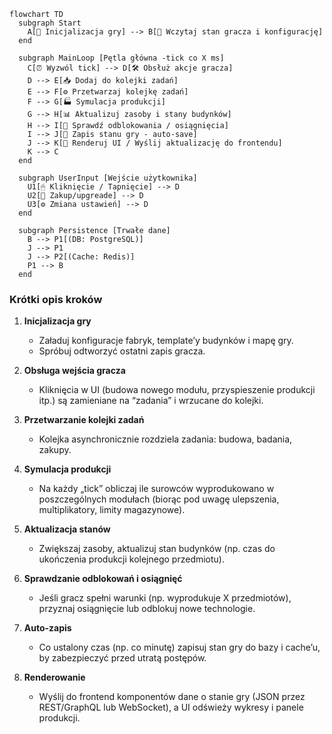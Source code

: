 
```mermaid
flowchart TD
  subgraph Start
    A[🔄 Inicjalizacja gry] --> B[📂 Wczytaj stan gracza i konfigurację]
  end

  subgraph MainLoop [Pętla główna -tick co X ms]
    C[⏰ Wyzwól tick] --> D[🛠 Obsłuż akcje gracza]
    D --> E[📥 Dodaj do kolejki zadań]
    E --> F[⚙️ Przetwarzaj kolejkę zadań]
    F --> G[🏭 Symulacja produkcji]
    G --> H[📊 Aktualizuj zasoby i stany budynków]
    H --> I[🔐 Sprawdź odblokowania / osiągnięcia]
    I --> J[💾 Zapis stanu gry - auto-save]
    J --> K[🎨 Renderuj UI / Wyślij aktualizację do frontendu]
    K --> C
  end

  subgraph UserInput [Wejście użytkownika]
    U1[🖱 Kliknięcie / Tapnięcie] --> D
    U2[📜 Zakup/upgreade] --> D
    U3[⚙️ Zmiana ustawień] --> D
  end

  subgraph Persistence [Trwałe dane]
    B --> P1[(DB: PostgreSQL)]
    J --> P1
    J --> P2[(Cache: Redis)]
    P1 --> B
  end
```

### Krótki opis kroków

1. **Inicjalizacja gry**

   * Załaduj konfiguracje fabryk, template’y budynków i mapę gry.
   * Spróbuj odtworzyć ostatni zapis gracza.

2. **Obsługa wejścia gracza**

   * Kliknięcia w UI (budowa nowego modułu, przyspieszenie produkcji itp.) są zamieniane na “zadania” i wrzucane do kolejki.

3. **Przetwarzanie kolejki zadań**

   * Kolejka asynchronicznie rozdziela zadania: budowa, badania, zakupy.

4. **Symulacja produkcji**

   * Na każdy „tick” obliczaj ile surowców wyprodukowano w poszczególnych modułach (biorąc pod uwagę ulepszenia, multiplikatory, limity magazynowe).

5. **Aktualizacja stanów**

   * Zwiększaj zasoby, aktualizuj stan budynków (np. czas do ukończenia produkcji kolejnego przedmiotu).

6. **Sprawdzanie odblokowań i osiągnięć**

   * Jeśli gracz spełni warunki (np. wyprodukuje X przedmiotów), przyznaj osiągnięcie lub odblokuj nowe technologie.

7. **Auto-zapis**

   * Co ustalony czas (np. co minutę) zapisuj stan gry do bazy i cache’u, by zabezpieczyć przed utratą postępów.

8. **Renderowanie**

   * Wyślij do frontend komponentów dane o stanie gry (JSON przez REST/GraphQL lub WebSocket), a UI odświeży wykresy i panele produkcji.

